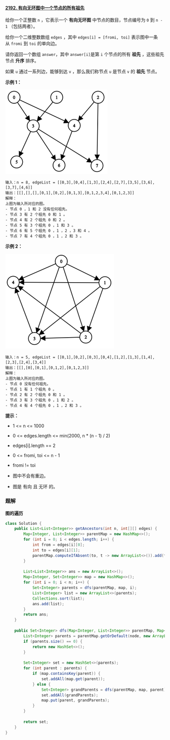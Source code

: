 #### [2192. 有向无环图中一个节点的所有祖先](https://leetcode-cn.com/problems/all-ancestors-of-a-node-in-a-directed-acyclic-graph/)

给你一个正整数 `n` ，它表示一个 **有向无环图** 中节点的数目，节点编号为 `0` 到 `n - 1` （包括两者）。

给你一个二维整数数组 `edges` ，其中 `edges[i] = [fromi, toi]` 表示图中一条从 `fromi` 到 `toi` 的单向边。

请你返回一个数组 `answer`，其中 `answer[i]`是第 `i` 个节点的所有 **祖先** ，这些祖先节点 **升序** 排序。

如果 `u` 通过一系列边，能够到达 `v` ，那么我们称节点 `u` 是节点 `v` 的 **祖先** 节点。

**示例 1：**

![](./images/有向无环图中一个节点的所有祖先/1.jpg)

```shell
输入：n = 8, edgeList = [[0,3],[0,4],[1,3],[2,4],[2,7],[3,5],[3,6],[3,7],[4,6]]
输出：[[],[],[],[0,1],[0,2],[0,1,3],[0,1,2,3,4],[0,1,2,3]]
解释：
上图为输入所对应的图。
- 节点 0 ，1 和 2 没有任何祖先。
- 节点 3 有 2 个祖先 0 和 1 。
- 节点 4 有 2 个祖先 0 和 2 。
- 节点 5 有 3 个祖先 0 ，1 和 3 。
- 节点 6 有 5 个祖先 0 ，1 ，2 ，3 和 4 。
- 节点 7 有 4 个祖先 0 ，1 ，2 和 3 。
```

**示例 2：**

![](./images/有向无环图中一个节点的所有祖先/2.jpg)

```shell
输入：n = 5, edgeList = [[0,1],[0,2],[0,3],[0,4],[1,2],[1,3],[1,4],[2,3],[2,4],[3,4]]
输出：[[],[0],[0,1],[0,1,2],[0,1,2,3]]
解释：
上图为输入所对应的图。
- 节点 0 没有任何祖先。
- 节点 1 有 1 个祖先 0 。
- 节点 2 有 2 个祖先 0 和 1 。
- 节点 3 有 3 个祖先 0 ，1 和 2 。
- 节点 4 有 4 个祖先 0 ，1 ，2 和 3 。
```

**提示：**

* 1 <= n <= 1000

* 0 <= edges.length <= min(2000, n * (n - 1) / 2)

* edges[i].length == 2

* 0 <= fromi, toi <= n - 1

* fromi != toi

* 图中不会有重边。

* 图是 有向 且 无环 的。

### 题解

**图的遍历**

```java
class Solution {
    public List<List<Integer>> getAncestors(int n, int[][] edges) {
        Map<Integer, List<Integer>> parentMap = new HashMap<>();
        for (int i = 0; i < edges.length; i++) {
            int from = edges[i][0];
            int to = edges[i][1];
            parentMap.computeIfAbsent(to, t -> new ArrayList<>()).add(from);
        }

        List<List<Integer>> ans = new ArrayList<>();
        Map<Integer, Set<Integer>> map = new HashMap<>();
        for (int i = 0; i < n; i++) {
            Set<Integer> parents = dfs(parentMap, map, i);
            List<Integer> list = new ArrayList<>(parents);
            Collections.sort(list);
            ans.add(list);
        }
        return ans;
    }

    public Set<Integer> dfs(Map<Integer, List<Integer>> parentMap, Map<Integer, Set<Integer>> map, int node) {
        List<Integer> parents = parentMap.getOrDefault(node, new ArrayList<>());
        if (parents.size() == 0) {
            return new HashSet<>();
        }

        Set<Integer> set = new HashSet<>(parents);
        for (int parent : parents) {
            if (map.containsKey(parent)) {
                set.addAll(map.get(parent));
            } else {
                Set<Integer> grandParents = dfs(parentMap, map, parent);
                set.addAll(grandParents);
                map.put(parent, grandParents);
            }
        }

        return set;
    }
}
```
